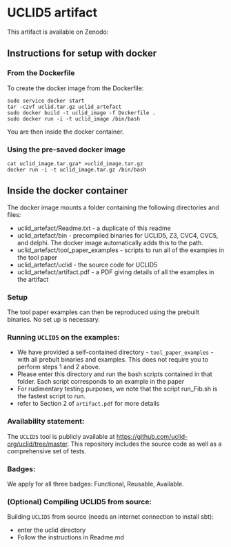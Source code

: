 # UCLID5 artifact

This artifact is available on Zenodo: 

## Instructions for setup with docker

### From the Dockerfile
To create the docker image from the Dockerfile:

~~~
sudo service docker start
tar -czvf uclid.tar.gz uclid_artefact
sudo docker build -t uclid_image -f Dockerfile .
sudo docker run -i -t uclid_image /bin/bash
~~~

You are then inside the docker container. 

### Using the pre-saved docker image

~~~
cat uclid_image.tar.gza* >uclid_image.tar.gz
docker run -i -t uclid_image.tar.gz /bin/bash
~~~


## Inside the docker container

The docker image mounts a folder containing the following directories and files:
- uclid_artefact/Readme.txt - a duplicate of this readme
- uclid_artefact/bin - precompiled binaries for UCLID5, Z3, CVC4, CVC5, and
delphi. The docker image automatically adds this to the path.
- uclid_artefact/tool_paper_examples - scripts to run all of the examples in the tool paper
- uclid_artefact/uclid - the source code for UCLID5
- uclid_artefact/artifact.pdf - a PDF giving details of all the examples in the artifact


### Setup

The tool paper examples can then be reproduced using the prebuilt binaries.
No set up is necessary.


### Running `UCLID5` on the examples:

 - We have provided a self-contained directory - `tool_paper_examples` - with all prebult binaries and examples. This does not require you to perform steps 1 and 2 above.
 - Please enter this directory and run the bash scripts contained in that folder. Each script corresponds to an example in the paper
 - For rudimentary testing purposes, we note that the script run_Fib.sh is the fastest script to run. 
 - refer to Section 2 of `artifact.pdf` for more details



### Availability statement:

The `UCLID5` tool is publicly available at https://github.com/uclid-org/uclid/tree/master. This repository includes the source code as well as a comprehensive set of tests.


### Badges:

We apply for all three badges: Functional, Reusable, Available.


### (Optional) Compiling UCLID5 from source:

Building `UCLID5` from source (needs an internet connection to install sbt):
   - enter the uclid directory
   - Follow the instructions in Readme.md

